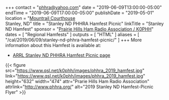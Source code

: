 +++
contact = "[phhra@yahoo.com](mailto:phhra@yahoo.com)"
date = "2019-06-09T13:00:00-05:00"
endTime = "2019-06-09T17:00:00-05:00"
publishDate = "2019-05-01"
location = "[Mountrail Courthouse](https://www.google.com/maps/place/101+N+Main+St,+Stanley,+ND+58784/@48.3212135,-102.3936329,17z/data=!3m1!4b1!4m5!3m4!1s0x5320bcdb4ce3ab67:0xa79df8c768af7c26!8m2!3d48.32121!4d-102.3914389)</br> Stanley, ND"
title = "Stanley ND PHHRA Hamfest Picnic"
linkTitle = "Stanley ND Hamfest"
sponsor = "[Prairie Hills Ham Radio Association / K0PHH](http://www.phhra.org/)"
dates = [ "Regional Hamfests" ]
outputs = [ "HTML" ]
aliases = [ "/cal/2019/06/09/stanley-nd-phhra-hamfest-picnic/" ]
+++
More information about this Hamfest is available at:

* [ARRL Stanley ND PHHRA Hamfest Picnic page](http://www.arrl.org/hamfests/stanley-nd-phhra-hamfest-picnic)

{{< figure src="https://www.qsl.net/k0phh/images/phhra_2019_hamfest.jpg" link="https://www.qsl.net/k0phh/images/phhra_2019_hamfest.jpg" height="632" width="474" attr="Prarie Hills Ham Radio Association" attrlink="http://www.phhra.org/" alt="2019 Stanley ND Hamfest-Picnic Flyer" >}}
